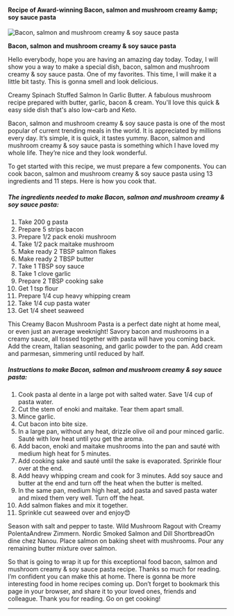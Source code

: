             

#### Recipe of Award-winning Bacon, salmon and mushroom creamy &amp;amp; soy sauce pasta

![Bacon, salmon and mushroom creamy &amp; soy sauce pasta](https://img-global.cpcdn.com/recipes/322b2d7d83e599b3/751x532cq70/bacon-salmon-and-mushroom-creamy-soy-sauce-pasta-recipe-main-photo.jpg)

**Bacon, salmon and mushroom creamy &amp; soy sauce pasta**

Hello everybody, hope you are having an amazing day today. Today, I will show you a way to make a special dish, bacon, salmon and mushroom creamy & soy sauce pasta. One of my favorites. This time, I will make it a little bit tasty. This is gonna smell and look delicious.

Creamy Spinach Stuffed Salmon In Garlic Butter. A fabulous mushroom recipe prepared with butter, garlic, bacon & cream. You'll love this quick & easy side dish that's also low-carb and Keto.

Bacon, salmon and mushroom creamy & soy sauce pasta is one of the most popular of current trending meals in the world. It is appreciated by millions every day. It’s simple, it is quick, it tastes yummy. Bacon, salmon and mushroom creamy & soy sauce pasta is something which I have loved my whole life. They’re nice and they look wonderful.

To get started with this recipe, we must prepare a few components. You can cook bacon, salmon and mushroom creamy & soy sauce pasta using 13 ingredients and 11 steps. Here is how you cook that.

##### The ingredients needed to make Bacon, salmon and mushroom creamy & soy sauce pasta:

1.  Take 200 g pasta
2.  Prepare 5 strips bacon
3.  Prepare 1/2 pack enoki mushroom
4.  Take 1/2 pack maitake mushroom
5.  Make ready 2 TBSP salmon flakes
6.  Make ready 2 TBSP butter
7.  Take 1 TBSP soy sauce
8.  Take 1 clove garlic
9.  Prepare 2 TBSP cooking sake
10.  Get 1 tsp flour
11.  Prepare 1/4 cup heavy whipping cream
12.  Take 1/4 cup pasta water
13.  Get 1/4 sheet seaweed

This Creamy Bacon Mushroom Pasta is a perfect date night at home meal, or even just an average weeknight! Savory bacon and mushrooms in a creamy sauce, all tossed together with pasta will have you coming back. Add the cream, Italian seasoning, and garlic powder to the pan. Add cream and parmesan, simmering until reduced by half.

##### Instructions to make Bacon, salmon and mushroom creamy & soy sauce pasta:

1.  Cook pasta al dente in a large pot with salted water. Save 1/4 cup of pasta water.
2.  Cut the stem of enoki and maitake. Tear them apart small.
3.  Mince garlic.
4.  Cut bacon into bite size.
5.  In a large pan, without any heat, drizzle olive oil and pour minced garlic. Sauté with low heat until you get the aroma.
6.  Add bacon, enoki and maitake mushrooms into the pan and sauté with medium high heat for 5 minutes.
7.  Add cooking sake and sauté until the sake is evaporated. Sprinkle flour over at the end.
8.  Add heavy whipping cream and cook for 3 minutes. Add soy sauce and butter at the end and turn off the heat when the butter is melted.
9.  In the same pan, medium high heat, add pasta and saved pasta water and mixed them very well. Turn off the heat.
10.  Add salmon flakes and mix it together.
11.  Sprinkle cut seaweed over and enjoy😍

Season with salt and pepper to taste. Wild Mushroom Ragout with Creamy PolentaAndrew Zimmern. Nordic Smoked Salmon and Dill ShortbreadOn dine chez Nanou. Place salmon on baking sheet with mushrooms. Pour any remaining butter mixture over salmon.

So that is going to wrap it up for this exceptional food bacon, salmon and mushroom creamy & soy sauce pasta recipe. Thanks so much for reading. I’m confident you can make this at home. There is gonna be more interesting food in home recipes coming up. Don’t forget to bookmark this page in your browser, and share it to your loved ones, friends and colleague. Thank you for reading. Go on get cooking!

* * *